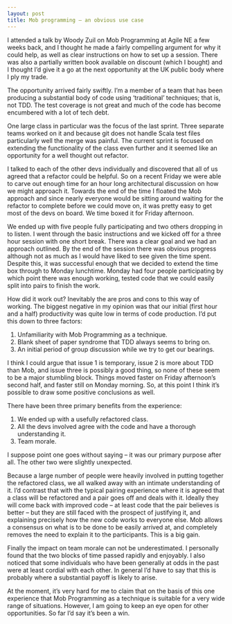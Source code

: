 ```yaml
---
layout: post
title: Mob programming – an obvious use case
---
```


I attended a talk by Woody Zuil on Mob Programming at Agile NE a few weeks back, and I thought he made a fairly compelling argument for why it could help, as well as clear instructions on how to set up a session. There was also a partially written book available on discount (which I bought) and I thought I’d give it a go at the next opportunity at the UK public body where I ply my trade.

The opportunity arrived fairly swiftly. I’m a member of a team that has been producing a substantial body of code using ‘traditional’ techniques; that is, not TDD. The test coverage is not great and much of the code has become encumbered with a lot of tech debt.

One large class in particular was the focus of the last sprint. Three separate teams worked on it and because git does not handle Scala test files particularly well the merge was painful. The current sprint is focused on extending the functionality of the class even further and it seemed like an opportunity for a well thought out refactor.

I talked to each of the other devs individually and discovered that all of us agreed that a refactor could be helpful. So on a recent Friday we were able to carve out enough time for an hour long architectural discussion on how we might approach it. Towards the end of the time I floated the Mob approach and since nearly everyone would be sitting around waiting for the refactor to complete before we could move on, it was pretty easy to get most of the devs on board. We time boxed it for Friday afternoon.

We ended up with five people fully participating and two others dropping in to listen. I went through the basic instructions and we kicked off for a three hour session with one short break. There was a clear goal and we had an approach outlined. By the end of the session there was obvious progress although not as much as I would have liked to see given the time spent. Despite this, it was successful enough that we decided to extend the time box through to Monday lunchtime. Monday had four people participating by which point there was enough working, tested code that we could easily split into pairs to finish the work.

How did it work out? Inevitably the are pros and cons to this way of working. The biggest negative in my opinion was that our initial (first hour and a half) productivity was quite low in terms of code production. I’d put this down to three factors:

1. Unfamiliarity with Mob Programming as a technique.
2. Blank sheet of paper syndrome that TDD always seems to bring on.
3. An initial period of group discussion while we try to get our bearings.

I think I could argue that issue 1 is temporary, issue 2 is more about TDD than Mob, and issue three is possibly a good thing, so none of these seem to be a major stumbling block. Things moved faster on Friday afternoon’s second half, and faster still on Monday morning. So, at this point I think it’s possible to draw some positive conclusions as well.

There have been three primary benefits from the experience:

1. We ended up with a usefully refactored class.
2. All the devs involved agree with the code and have a thorough understanding it.
3. Team morale.

I suppose point one goes without saying – it was our primary purpose after all. The other two were slightly unexpected.

Because a large number of people were heavily involved in putting together the refactored class, we all walked away with an intimate understanding of it. I’d contrast that with the typical pairing experience where it is agreed that a class will be refactored and a pair goes off and deals with it. Ideally they will come back with improved code – at least code that the pair believes is better – but they are still faced with the prospect of justifying it, and explaining precisely how the new code works to everyone else. Mob allows a consensus on what is to be done to be easily arrived at, and completely removes the need to explain it to the participants. This is a big gain.

Finally the impact on team morale can not be underestimated. I personally found that the two blocks of time passed rapidly and enjoyably. I also noticed that some individuals who have been generally at odds in the past were at least cordial with each other. In general I’d have to say that this is probably where a substantial payoff is likely to arise.

At the moment, it’s very hard for me to claim that on the basis of this one experience that Mob Programming as a technique is suitable for a very wide range of situations. However, I am going to keep an eye open for other opportunities. So far I’d say it’s been a win.
